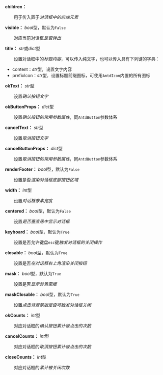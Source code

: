 **children：**

　　用于传入置于*对话框中的前端元素*

**visible：** *bool*型，默认为`False`

　　对应当前对话框*是否弹出*

**title：** *str*或*dict*型

　　设置对话框中的*标题内容*，可以传入纯文字，也可以传入具有下列键的字典：

- content：*str*型，设置文字内容
- prefixIcon：*str*型，设置标题前缀图标，可使用`AntdIcon`内置的所有图标

**okText：** *str*型

　　设置*确认按钮文字*

**okButtonProps：** *dict*型

　　设置*确认按钮的常用参数属性*，同`AntdButton`参数体系

**cancelText：** *str*型

　　设置*取消按钮文字*

**cancelButtonProps：** *dict*型

　　设置*取消按钮的常用参数属性*，同`AntdButton`参数体系

**renderFooter：** *bool*型，默认为`False`

　　设置是否*渲染对话框底部按钮区域*

**width：** *int*型

　　设置*对话框像素宽度*

**centered：** *bool*型，默认为`False`

　　设置*是否垂直居中显示对话框*

**keyboard：** *bool*型，默认为`True`

　　设置是否允许键盘`esc`键*触发对话框的关闭操作*

**closable：** *bool*型，默认为`True`

　　设置是否*在对话框右上角渲染关闭按钮*

**mask：** *bool*型，默认为`True`

　　设置是否*显示背景蒙版*

**maskClosable：** *bool*型，默认为`True`

　　设置*点击背景蒙版是否可触发对话框关闭*

**okCounts：** *int*型

　　对应对话框的*确认按钮累计被点击的次数*

**cancelCounts：** *int*型

　　对应对话框的*取消按钮累计被点击的次数*

**closeCounts：** *int*型

　　对应对话框的*累计被关闭次数*
